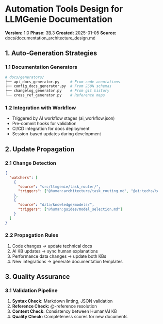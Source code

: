# Automation Tools Design for LLMGenie Documentation

**Version:** 1.0
**Phase:** 3B.3
**Created:** 2025-01-05
**Source:** docs/documentation_architecture_design.md

## 1. Auto-Generation Strategies

### 1.1 Documentation Generators

```python
# docs/generators/
├── api_docs_generator.py     # From code annotations
├── config_docs_generator.py  # From JSON schemas  
├── changelog_generator.py    # From git history
└── cross_ref_generator.py    # Reference maps
```

### 1.2 Integration with Workflow

- Triggered by AI workflow stages (ai_workflow.json)
- Pre-commit hooks for validation
- CI/CD integration for docs deployment
- Session-based updates during development

## 2. Update Propagation

### 2.1 Change Detection

```json
{
  "watchers": [
    {
      "source": "src/llmgenie/task_router/",
      "triggers": ["@human:architecture/task_routing.md", "@ai:techs/task_routing_config.json"]
    },
    {
      "source": "data/knowledge/models/",
      "triggers": ["@human:guides/model_selection.md"]
    }
  ]
}
```

### 2.2 Propagation Rules

1. Code changes → update technical docs
2. AI KB updates → sync human explanations
3. Performance data changes → update both KBs
4. New integrations → generate documentation templates

## 3. Quality Assurance

### 3.1 Validation Pipeline

1. **Syntax Check:** Markdown linting, JSON validation
2. **Reference Check:** @-reference resolution
3. **Content Check:** Consistency between Human/AI KB
4. **Quality Check:** Completeness scores for new documents 